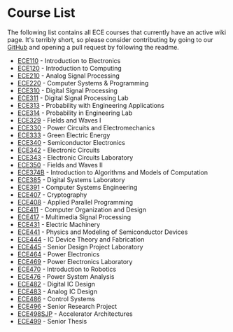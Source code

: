 # Course List

The following list contains all ECE courses that currently have an active wiki page. It's terribly short, so please consider contributing by going to our [GitHub](https://github.com/hkn-alpha/wiki) and opening a pull request by following the readme.

- [ECE110](ECE110.md) - Introduction to Electronics
- [ECE120](ECE120.md) - Introduction to Computing
- [ECE210](ECE210.md) - Analog Signal Processing
- [ECE220](ECE220.md) - Computer Systems & Programming
- [ECE310](ECE310.md) - Digital Signal Processing
- [ECE311](ECE311.md) - Digital Signal Processing Lab
- [ECE313](ECE313.md) - Probability with Engineering Applications
- [ECE314](ECE314.md) - Probability in Engineering Lab
- [ECE329](ECE329.md) - Fields and Waves I
- [ECE330](ECE330.md) - Power Circuits and Electromechanics
- [ECE333](ECE333.md) - Green Electric Energy
- [ECE340](ECE340.md) - Semiconductor Electronics
- [ECE342](ECE342.md) - Electronic Circuits
- [ECE343](ECE343.md) - Electronic Circuits Laboratory
- [ECE350](ECE350.md) - Fields and Waves II
- [ECE374B](ECE374B.md) - Introduction to Algorithms and Models of Computation
- [ECE385](ECE385.md) - Digital Systems Laboratory
- [ECE391](ECE391.md) - Computer Systems Engineering
- [ECE407](ECE407.md) - Cryptography
- [ECE408](ECE408.md) - Applied Parallel Programming
- [ECE411](ECE411.md) - Computer Organization and Design
- [ECE417](ECE417.md) - Multimedia Signal Processing
- [ECE431](ECE431.md) - Electric Machinery
- [ECE441](ECE441.md) - Physics and Modeling of Semiconductor Devices
- [ECE444](ECE444.md) - IC Device Theory and Fabrication
- [ECE445](ECE445.md) - Senior Design Project Laboratory
- [ECE464](ECE464.md) - Power Electronics
- [ECE469](ECE464.md) - Power Electronics Laboratory
- [ECE470](ECE470.md) - Introduction to Robotics
- [ECE476](ECE476.md) - Power System Analysis
- [ECE482](ECE464.md) - Digital IC Design
- [ECE483](ECE464.md) - Analog IC Design
- [ECE486](ECE486.md) - Control Systems
- [ECE496](ECE496.md) - Senior Research Project
- [ECE498SJP](ECE498SJP.md) - Accelerator Architectures
- [ECE499](ECE499.md) - Senior Thesis
